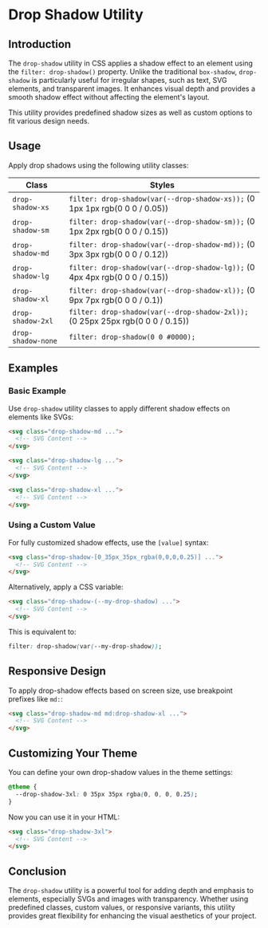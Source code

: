 # Drop Shadow Utility

## Introduction
The `drop-shadow` utility in CSS applies a shadow effect to an element using the `filter: drop-shadow()` property. Unlike the traditional `box-shadow`, `drop-shadow` is particularly useful for irregular shapes, such as text, SVG elements, and transparent images. It enhances visual depth and provides a smooth shadow effect without affecting the element's layout.

This utility provides predefined shadow sizes as well as custom options to fit various design needs.

## Usage
Apply drop shadows using the following utility classes:

| Class | Styles |
|--------|---------------------------------------------------------------|
| `drop-shadow-xs` | `filter: drop-shadow(var(--drop-shadow-xs));` (0 1px 1px rgb(0 0 0 / 0.05)) |
| `drop-shadow-sm` | `filter: drop-shadow(var(--drop-shadow-sm));` (0 1px 2px rgb(0 0 0 / 0.15)) |
| `drop-shadow-md` | `filter: drop-shadow(var(--drop-shadow-md));` (0 3px 3px rgb(0 0 0 / 0.12)) |
| `drop-shadow-lg` | `filter: drop-shadow(var(--drop-shadow-lg));` (0 4px 4px rgb(0 0 0 / 0.15)) |
| `drop-shadow-xl` | `filter: drop-shadow(var(--drop-shadow-xl));` (0 9px 7px rgb(0 0 0 / 0.1)) |
| `drop-shadow-2xl` | `filter: drop-shadow(var(--drop-shadow-2xl));` (0 25px 25px rgb(0 0 0 / 0.15)) |
| `drop-shadow-none` | `filter: drop-shadow(0 0 #0000);` |

## Examples

### Basic Example
Use `drop-shadow` utility classes to apply different shadow effects on elements like SVGs:

```html
<svg class="drop-shadow-md ...">
  <!-- SVG Content -->
</svg>

<svg class="drop-shadow-lg ...">
  <!-- SVG Content -->
</svg>

<svg class="drop-shadow-xl ...">
  <!-- SVG Content -->
</svg>
```

### Using a Custom Value
For fully customized shadow effects, use the `[value]` syntax:

```html
<svg class="drop-shadow-[0_35px_35px_rgba(0,0,0,0.25)] ...">
  <!-- SVG Content -->
</svg>
```

Alternatively, apply a CSS variable:

```html
<svg class="drop-shadow-(--my-drop-shadow) ...">
  <!-- SVG Content -->
</svg>
```

This is equivalent to:

```css
filter: drop-shadow(var(--my-drop-shadow));
```

## Responsive Design
To apply drop-shadow effects based on screen size, use breakpoint prefixes like `md:`:

```html
<svg class="drop-shadow-md md:drop-shadow-xl ...">
  <!-- SVG Content -->
</svg>
```

## Customizing Your Theme
You can define your own drop-shadow values in the theme settings:

```css
@theme {
  --drop-shadow-3xl: 0 35px 35px rgba(0, 0, 0, 0.25);
}
```

Now you can use it in your HTML:

```html
<svg class="drop-shadow-3xl">
  <!-- SVG Content -->
</svg>
```

## Conclusion
The `drop-shadow` utility is a powerful tool for adding depth and emphasis to elements, especially SVGs and images with transparency. Whether using predefined classes, custom values, or responsive variants, this utility provides great flexibility for enhancing the visual aesthetics of your project.

